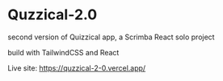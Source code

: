 # Quzzical-2.0

second version of Quizzical app, a Scrimba React solo project

build with TailwindCSS and React

Live site: https://quzzical-2-0.vercel.app/
